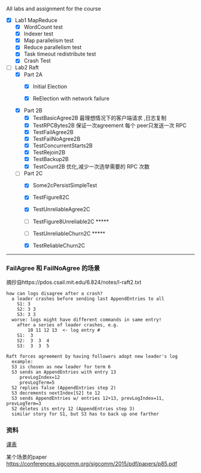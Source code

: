 
All labs and assignment for the course

- [x] Lab1 MapReduce
  - [x] WordCount test 
  - [x] Indexer test 
  - [x] Map parallelism test 
  - [x] Reduce parallelism test 
  - [x] Task timeout redistribute test 
  - [x] Crash Test 
  
- [ ] Lab2 Raft
  - [x] Part 2A 
    - [x] Initial Election 
    - [x] ReElection with network failure 


  - [x] Part 2B
    - [x] TestBasicAgree2B 最理想情况下的客户端请求 ,日志复制
    - [x] TestRPCBytes2B 保证一次agreement 每个 peer只发送一次 RPC
    - [x] TestFailAgree2B 
    - [x] TestFailNoAgree2B 
    - [x] TestConcurrentStarts2B 
    - [x] TestRejoin2B 
    - [x] TestBackup2B 
    - [x] TestCount2B 优化,减少一次选举需要的 RPC 次数

  - [ ] Part 2C
    - [x] Some2cPersistSimpleTest
    - [x] TestFigure82C
    - [x] TestUnreliableAgree2C
    - [ ] TestFigure8Unreliable2C *****
    - [ ] TestUnreliableChurn2C *****
    - [x] TestReliableChurn2C





---


### FailAgree 和 FailNoAgree 的场景

摘抄自https://pdos.csail.mit.edu/6.824/notes/l-raft2.txt

```
how can logs disagree after a crash?
  a leader crashes before sending last AppendEntries to all
    S1: 3
    S2: 3 3
    S3: 3 3
  worse: logs might have different commands in same entry!
    after a series of leader crashes, e.g.
        10 11 12 13  <- log entry #
    S1:  3
    S2:  3  3  4
    S3:  3  3  5

Raft forces agreement by having followers adopt new leader's log
  example:
  S3 is chosen as new leader for term 6
  S3 sends an AppendEntries with entry 13
     prevLogIndex=12
     prevLogTerm=5
  S2 replies false (AppendEntries step 2)
  S3 decrements nextIndex[S2] to 12
  S3 sends AppendEntries w/ entries 12+13, prevLogIndex=11, prevLogTerm=3
  S2 deletes its entry 12 (AppendEntries step 3)
  similar story for S1, but S3 has to back up one farther
  ```


### 资料

[课表](https://pdos.csail.mit.edu/6.824/schedule.html)


某个场景的paper
https://conferences.sigcomm.org/sigcomm/2015/pdf/papers/p85.pdf 